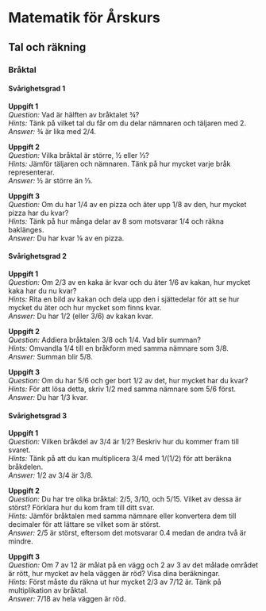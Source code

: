 # Matematik för Årskurs 

## Tal och räkning

### Bråktal

#### Svårighetsgrad 1
**Uppgift 1**  
*Question:* Vad är hälften av bråktalet ¾?  
*Hints:* Tänk på vilket tal du får om du delar nämnaren och täljaren med 2.  
*Answer:* ¾ är lika med 2/4.

**Uppgift 2**  
*Question:* Vilka bråktal är större, ½ eller ⅓?  
*Hints:* Jämför täljaren och nämnaren. Tänk på hur mycket varje bråk representerar.  
*Answer:* ½ är större än ⅓.

**Uppgift 3**  
*Question:* Om du har 1/4 av en pizza och äter upp 1/8 av den, hur mycket pizza har du kvar?  
*Hints:* Tänk på hur många delar av 8 som motsvarar 1/4 och räkna baklänges.  
*Answer:* Du har kvar ⅛ av en pizza.

#### Svårighetsgrad 2
**Uppgift 1**  
*Question:* Om 2/3 av en kaka är kvar och du äter 1/6 av kakan, hur mycket kaka har du nu kvar?  
*Hints:* Rita en bild av kakan och dela upp den i sjättedelar för att se hur mycket du äter och hur mycket som finns kvar.  
*Answer:* Du har 1/2 (eller 3/6) av kakan kvar.

**Uppgift 2**  
*Question:* Addiera bråktalen 3/8 och 1/4. Vad blir summan?  
*Hints:* Omvandla 1/4 till en bråkform med samma nämnare som 3/8.  
*Answer:* Summan blir 5/8.

**Uppgift 3**  
*Question:* Om du har 5/6 och ger bort 1/2 av det, hur mycket har du kvar?  
*Hints:* För att lösa detta, skriv 1/2 med samma nämnare som 5/6 först.  
*Answer:* Du har 1/3 kvar.

#### Svårighetsgrad 3
**Uppgift 1**  
*Question:* Vilken bråkdel av 3/4 är 1/2? Beskriv hur du kommer fram till svaret.  
*Hints:* Tänk på att du kan multiplicera 3/4 med 1/(1/2) för att beräkna bråkdelen.  
*Answer:* 1/2 av 3/4 är 3/8.

**Uppgift 2**  
*Question:* Du har tre olika bråktal: 2/5, 3/10, och 5/15. Vilket av dessa är störst? Förklara hur du kom fram till ditt svar.  
*Hints:* Jämför bråktalen med samma nämnare eller konvertera dem till decimaler för att lättare se vilket som är störst.  
*Answer:* 2/5 är störst, eftersom det motsvarar 0.4 medan de andra två är mindre.

**Uppgift 3**  
*Question:* Om 7 av 12 är målat på en vägg och 2 av 3 av det målade området är rött, hur mycket av hela väggen är röd? Visa dina beräkningar.  
*Hints:* Först måste du räkna ut hur mycket 2/3 av 7/12 är. Tänk på multiplikation av bråktal.  
*Answer:* 7/18 av hela väggen är röd.